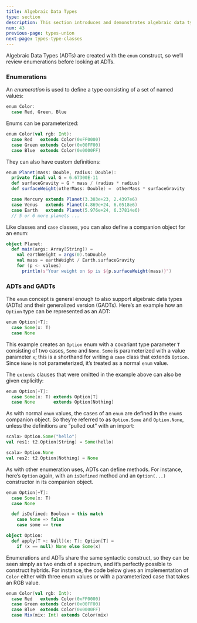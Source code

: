 ```yaml
---
title: Algebraic Data Types
type: section
description: This section introduces and demonstrates algebraic data types (ADTs) in Scala 3.
num: 43
previous-page: types-union
next-page: types-type-classes
---
```



Algebraic Data Types (ADTs) are created with the `enum` construct, so we’ll review enumerations before looking at ADTs.

### Enumerations

An *enumeration* is used to define a type consisting of a set of named values:

```scala
enum Color:
  case Red, Green, Blue
```

Enums can be parameterized:

```scala
enum Color(val rgb: Int):
  case Red   extends Color(0xFF0000)
  case Green extends Color(0x00FF00)
  case Blue  extends Color(0x0000FF)
```

They can also have custom definitions:

```scala
enum Planet(mass: Double, radius: Double):
  private final val G = 6.67300E-11
  def surfaceGravity = G * mass / (radius * radius)
  def surfaceWeight(otherMass: Double) =  otherMass * surfaceGravity

  case Mercury extends Planet(3.303e+23, 2.4397e6)
  case Venus   extends Planet(4.869e+24, 6.0518e6)
  case Earth   extends Planet(5.976e+24, 6.37814e6)
  // 5 or 6 more planets ...
```

Like classes and `case` classes, you can also define a companion object for an enum:

```scala
object Planet:
  def main(args: Array[String]) =
    val earthWeight = args(0).toDouble
    val mass = earthWeight / Earth.surfaceGravity
    for (p <- values)
      println(s"Your weight on $p is ${p.surfaceWeight(mass)}")
```

### ADTs and GADTs

The `enum` concept is general enough to also support algebraic data types (ADTs) and their generalized version (GADTs). Here’s an example how an `Option` type can be represented as an ADT:

```scala
enum Option[+T]:
  case Some(x: T)
  case None
```

This example creates an `Option` enum with a covariant type parameter `T` consisting of two cases, `Some` and `None`. `Some` is parameterized with a value parameter `x`; this is a shorthand for writing a `case` class that extends `Option`. Since `None` is not parameterized, it’s treated as a normal `enum` value.

The `extends` clauses that were omitted in the example above can also be given explicitly:

```scala
enum Option[+T]:
  case Some(x: T) extends Option[T]
  case None       extends Option[Nothing]
```

<!--Note that the parent type of the `None` value is inferred as
`Option[Nothing]`. Generally, all covariant type parameters of the enum
class are minimized in a compiler-generated extends clause whereas all
contravariant type parameters are maximized. If `Option` was non-variant,
you would need to give the extends clause of `None` explicitly.-->

As with normal `enum` values, the cases of an `enum` are defined in the `enum`s companion object. So they’re referred to as `Option.Some` and `Option.None`, unless the definitions are “pulled out” with an import:

```scala
scala> Option.Some("hello")
val res1: t2.Option[String] = Some(hello)

scala> Option.None
val res2: t2.Option[Nothing] = None
```

<!-- Note that the type of the expressions above is always `Option`. Generally, the type of an `enum` case constructor application will be widened to the underlying enum type, unless a more specific type is expected. This is a subtle difference with respect to normal case classes. The classes making up the cases do exist, and can be unveiled, either by constructing them directly with a `new`, or by explicitly providing an expected type.

```scala
scala> new Option.Some(2)
val res3: Option.Some[Int] = Some(2)
scala> val x: Option.Some[Int] = Option.Some(3)
val res4: Option.Some[Int] = Some(3)
```
-->

As with other enumeration uses, ADTs can define methods. For instance, here’s `Option` again, with an `isDefined` method and an `Option(...)` constructor in its companion object.

```scala
enum Option[+T]:
  case Some(x: T)
  case None

  def isDefined: Boolean = this match
    case None => false
    case some => true

object Option:
  def apply[T >: Null](x: T): Option[T] =
    if (x == null) None else Some(x)
```

Enumerations and ADTs share the same syntactic construct, so they can
be seen simply as two ends of a spectrum, and it’s perfectly possible
to construct hybrids. For instance, the code below gives an
implementation of `Color` either with three enum values or with a
parameterized case that takes an RGB value.

```scala
enum Color(val rgb: Int):
  case Red   extends Color(0xFF0000)
  case Green extends Color(0x00FF00)
  case Blue  extends Color(0x0000FF)
  case Mix(mix: Int) extends Color(mix)
```


